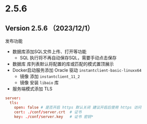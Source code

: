 # 2.5.6

## Version 2.5.6 （2023/12/1）

发布功能

* 数据库添加SQL文件上传、打开等功能
  * SQL 执行将不再自动保存SQL，需要手动点击保存
* 数据库 库列表默认将配置的库或匹配的模式置顶展示
* Docker启动服务添加 Oracle 驱动 `instantclient-basic-linuxx64`
  * 镜像 添加 `instantclient_11_2`
  * 镜像 安装 `libaio` 库
* 服务端模式添加 TLS
```conf
server:
  tls:
    open: false # 是否开启 https 默认关闭 建议开启后使用 https 访问
    cert: ./conf/server.crt  # 证书
    key: ./conf/server.key   # 证书 密钥* 
```